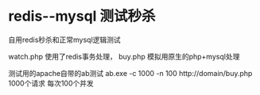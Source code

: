 # redis--mysql 测试秒杀
自用redis秒杀和正常mysql逻辑测试

watch.php 使用了redis事务处理，
buy.php 模拟用原生的php+mysql处理  


测试用的apache自带的ab测试
ab.exe -c 1000 -n 100 http://domain/buy.php  1000个请求  每次100个并发
